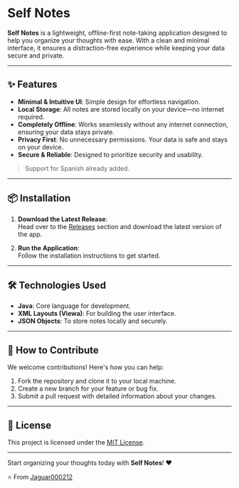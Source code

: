 # Self Notes

**Self Notes** is a lightweight, offline-first note-taking application designed to help you organize your thoughts with ease. With a clean and minimal interface, it ensures a distraction-free experience while keeping your data secure and private.

---

## ✨ Features
- **Minimal & Intuitive UI**: Simple design for effortless navigation.
- **Local Storage**: All notes are stored locally on your device—no internet required.
- **Completely Offline**: Works seamlessly without any internet connection, ensuring your data stays private.
- **Privacy First**: No unnecessary permissions. Your data is safe and stays on your device.
- **Secure & Reliable**: Designed to prioritize security and usability.
> Support for Spanish already added.

---

## 📦 Installation

1. **Download the Latest Release**:  
   Head over to the [Releases](https://github.com/Jaguar000212/Self-Notes/releases) section and download the latest version of the app.

2. **Run the Application**:  
   Follow the installation instructions to get started.

---

## 🛠️ Technologies Used

- **Java**: Core language for development.
- **XML Layouts (Viewa)**: For building the user interface.
- **JSON Objects**: To store notes locally and securely.

---

## 🚀 How to Contribute

We welcome contributions! Here's how you can help:

1. Fork the repository and clone it to your local machine.
2. Create a new branch for your feature or bug fix.
3. Submit a pull request with detailed information about your changes.

---

## 📄 License

This project is licensed under the [MIT License](LICENSE).

---

Start organizing your thoughts today with **Self Notes**! ❤  

⭐️ From [Jaguar000212](https://github.com/Jaguar000212)
